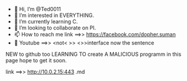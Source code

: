 - 👋 Hi, I’m @Ted0011
- 👀 I’m interested in EVERYTHING.
- 🌱 I’m currently learning C.
- 💞️ I’m looking to collaborate on PI.
- 📫 How to reach me link ==>> <https://facebook.com/dopher.suman>
- 🚪 Youtube ==>> <not< >> <<interested>>>interface<pull><list> now the sentence
<!---
COMMENT
COMMENT

FCOOMDNT
COMMENT
<COMMENT>

--->

<!---
Ted0011/Ted0011 is a ✨ special ✨ repository because its `README.md` (this file) appears on your GitHub profile.
You can click the Preview link to take a look at your changes.
--->
NEW to github too 
LEARNING TO create  A MALICIOUS programm in this page hope to get it soon.

link ==>> <http://10.0.2.15:443>
<intel>.md

